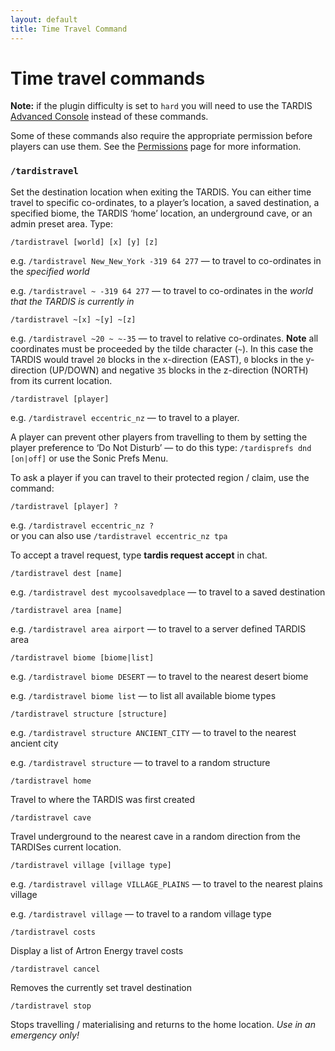 ```yaml
---
layout: default
title: Time Travel Command
---
```


# Time travel commands

**Note:** if the plugin difficulty is set to `hard` you will need to use the
TARDIS [Advanced Console](advanced-console) instead of these commands.

Some of these commands also require the appropriate permission before players can use them. See
the [Permissions](permissions#ttperms) page for more information.

### `/tardistravel`

Set the destination location when exiting the TARDIS. You can either time travel to specific co-ordinates, to a player’s
location, a saved destination, a specified biome, the TARDIS ‘home’ location, an underground cave, or an admin preset
area. Type:

    /tardistravel [world] [x] [y] [z]

e.g. `/tardistravel New_New_York -319 64 277` — to travel to co-ordinates in the _specified world_

e.g. `/tardistravel ~ -319 64 277` — to travel to co-ordinates in the _world that the TARDIS is currently in_

    /tardistravel ~[x] ~[y] ~[z]

e.g. `/tardistravel ~20 ~ ~-35` — to travel to relative co-ordinates. **Note** all coordinates must be proceeded by the
tilde character (`~`). In this case the TARDIS would travel `20` blocks in the x-direction (EAST), `0` blocks in the
y-direction (UP/DOWN) and negative `35` blocks in the z-direction (NORTH) from its current location.

    /tardistravel [player]

e.g. `/tardistravel eccentric_nz` — to travel to a player.

A player can prevent other players from travelling to them by setting the player preference to ‘Do Not Disturb’ — to do
this type: `/tardisprefs dnd [on|off]` or use the Sonic Prefs Menu.

To ask a player if you can travel to their protected region / claim, use the command:

    /tardistravel [player] ?

e.g. `/tardistravel eccentric_nz ?`  
or you can also use `/tardistravel eccentric_nz tpa`

To accept a travel request, type **tardis request accept** in chat.

    /tardistravel dest [name]

e.g. `/tardistravel dest mycoolsavedplace` — to travel to a saved destination

    /tardistravel area [name]

e.g. `/tardistravel area airport` — to travel to a server defined TARDIS area

    /tardistravel biome [biome|list]

e.g. `/tardistravel biome DESERT` — to travel to the nearest desert biome

e.g. `/tardistravel biome list` — to list all available biome types

    /tardistravel structure [structure]

e.g. `/tardistravel structure ANCIENT_CITY` — to travel to the nearest ancient city

e.g. `/tardistravel structure` — to travel to a random structure

    /tardistravel home

Travel to where the TARDIS was first created

    /tardistravel cave

Travel underground to the nearest cave in a random direction from the TARDISes current location.

    /tardistravel village [village type]

e.g. `/tardistravel village VILLAGE_PLAINS` — to travel to the nearest plains village

e.g. `/tardistravel village` — to travel to a random village type

    /tardistravel costs

Display a list of Artron Energy travel costs

    /tardistravel cancel

Removes the currently set travel destination

    /tardistravel stop

Stops travelling / materialising and returns to the home location. _Use in an emergency only!_
